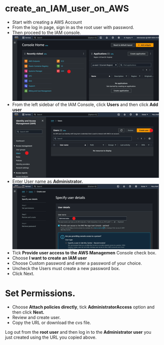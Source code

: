 # create_an_IAM_user_on_AWS

- Start with creating a AWS Account
- From the log in page, sign in as the root user with password.
- Then proceed to the IAM console.
  ![](design.png)
- From the left sidebar of the IAM Console, click **Users** and then click **Add user**
  ![](Users.png)
- Enter User name as **Administrator.**
  ![](Admin.png)
- Tick **Provide user access to the AWS Managemen** Console check box.
  ![]()
- Choose **I want to create an IAM user**
- Choose Custom password and enter a password of your choice. 
- Uncheck the Users must create a new password box. 
- Click Next.

# Set Permissions.
- Choose **Attach policies directly**, tick **AdministratorAccess** option and then click **Next.**
- Review and create user.
- Copy the URL or download the cvs file.


Log out from the **root user** and then log in to the **Administrator user** you just created using the URL you copied above.
